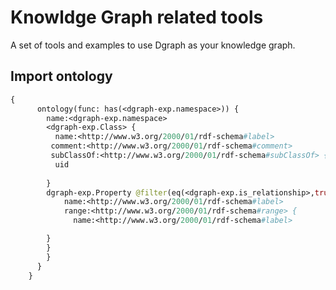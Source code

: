 # Knowldge Graph related tools

A set of tools and examples to use Dgraph as your knowledge graph.

## Import ontology


```graphql
{
      ontology(func: has(<dgraph-exp.namespace>)) {
        name:<dgraph-exp.namespace>
        <dgraph-exp.Class> {
          name:<http://www.w3.org/2000/01/rdf-schema#label>
         comment:<http://www.w3.org/2000/01/rdf-schema#comment>
         subClassOf:<http://www.w3.org/2000/01/rdf-schema#subClassOf> { 
          uid
          
        }
        dgraph-exp.Property @filter(eq(<dgraph-exp.is_relationship>,true)) {
            name:<http://www.w3.org/2000/01/rdf-schema#label>
            range:<http://www.w3.org/2000/01/rdf-schema#range> {
              name:<http://www.w3.org/2000/01/rdf-schema#label>

        }
        }
        }
      }
    }
```
